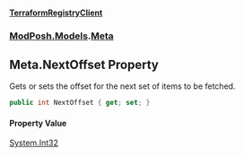 #### [TerraformRegistryClient](index.md 'index')
### [ModPosh.Models](ModPosh.Models.md 'ModPosh.Models').[Meta](ModPosh.Models.Meta.md 'ModPosh.Models.Meta')

## Meta.NextOffset Property

Gets or sets the offset for the next set of items to be fetched.

```csharp
public int NextOffset { get; set; }
```

#### Property Value
[System.Int32](https://docs.microsoft.com/en-us/dotnet/api/System.Int32 'System.Int32')